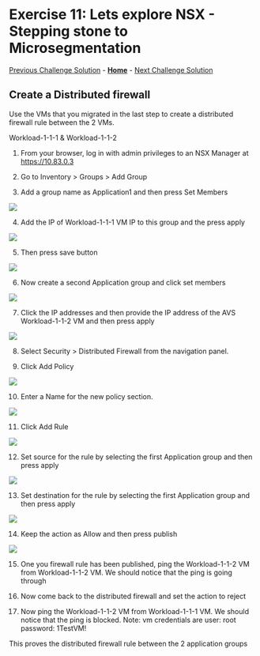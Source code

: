 # Exercise 11: Lets explore NSX - Stepping stone to Microsegmentation

[Previous Challenge Solution](./10-AVS-Migrate-VM.md) - **[Home](../Readme.md)** - [Next Challenge Solution](./12-AVS-ANF-Datastores.md)

## Create a Distributed firewall

Use the VMs that you migrated in the last step to create a distributed firewall rule between the 2 VMs.

Workload-1-1-1 & Workload-1-1-2

1.	From your browser, log in with admin privileges to an NSX Manager at https://10.83.0.3

2.	Go to Inventory > Groups > Add Group 
 
3.	Add a group name as Application1 and then press Set Members

![](./Images/11-NSX-Firewall/NSX_image10.png)
 
4.	Add the IP of Workload-1-1-1 VM IP to this group and the press apply

![](./Images/11-NSX-Firewall/NSX_image11.png)
 
5.	Then press save button
 
![](./Images/11-NSX-Firewall/NSX_image12.png)

6.	Now create a second Application group and click set members

![](./Images/11-NSX-Firewall/NSX_image13.png)
 
7.	Click the IP addresses and then provide the IP address of the AVS Workload-1-1-2 VM and then press apply

![](./Images/11-NSX-Firewall/NSX_image14.png)
 
8.	Select Security > Distributed Firewall from the navigation panel.

9.	Click Add Policy

![](./Images/11-NSX-Firewall/NSX_image15.png)
 
10.	Enter a Name for the new policy section.

![](./Images/11-NSX-Firewall/NSX_image16.png)
 
11.	Click Add Rule
 
![](./Images/11-NSX-Firewall/NSX_image17.png)

12.	Set source for the rule by selecting the first Application group and then press apply

![](./Images/11-NSX-Firewall/NSX_image18.png)
 
13.	Set destination for the rule by selecting the first Application group and then press apply

![](./Images/11-NSX-Firewall/NSX_image19.png)
 
14.	Keep the action as Allow and then press publish

![](./Images/11-NSX-Firewall/NSX_image20.png)

15.	One you firewall rule has been published, ping the Workload-1-1-2 VM from Workload-1-1-2 VM. We should notice that the ping is going through

16.	Now come back to the distributed firewall and set the action to reject

17.	Now ping the Workload-1-1-2 VM from Workload-1-1-1 VM. We should notice that the ping is blocked. Note: vm credentials are user: root password: 1TestVM!

This proves the distributed firewall rule between the 2 application groups
